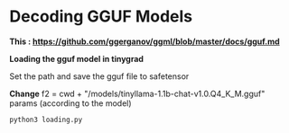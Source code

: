 # Decoding GGUF Models

**This : https://github.com/ggerganov/ggml/blob/master/docs/gguf.md**

**Loading the gguf model in tinygrad** 

Set the path and save the gguf file to safetensor

**Change**
f2 = cwd + "/models/tinyllama-1.1b-chat-v1.0.Q4_K_M.gguf" 
params (according to the model)

```bash
python3 loading.py
```
